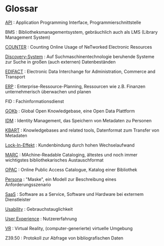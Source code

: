 # Glossar

[API](https://de.wikipedia.org/wiki/Programmierschnittstelle)
  : Application Programming Interface, Programmierschnittstelle

BMS
  : Bibliotheksmanagementsystem, gebräuchlich auch als LMS (Library Management System)

[COUNTER](https://www.projectcounter.org/)
  : Counting Online Usage of NeTworked Electronic Resources

[Discovery-System](https://de.wikipedia.org/wiki/Discovery-System)
  : Auf Suchmaschinentechnologie beruhende Systeme zur Suche in großen (auch externen) Datenbeständen

[EDIFACT](https://de.wikipedia.org/wiki/EDIFACT)
  : Electronic Data Interchange for Administration, Commerce and Transport

[ERP](https://de.wikipedia.org/wiki/Enterprise-Resource-Planning)
  : Enterprise-Ressource-Planning, Ressourcen wie z.B. Finanzen unternehmerisch überwachen und planen

FID
  : Fachinformationsdienst

[GOKb](https://gokb.org/)
  : Global Open Knowledgebase, eine Open Data Plattform

[IDM](https://en.wikipedia.org/wiki/Identity_management)
  : Identity Management, das Speichern von Metadaten zu Personen

[KBART](https://www.niso.org/standards-committees/kbart)
  : Knowledgebases and related tools, Datenformat zum Transfer von Metadaten

[Lock-In-Effekt](https://de.wikipedia.org/wiki/Lock-in-Effekt)
  : Kundenbindung durch hohen Wechselaufwand

[MARC](https://de.wikipedia.org/wiki/Machine-Readable_Cataloging)
  : MAchine-Readable Cataloging, ältestes und noch immer wichtigstes bibliothekarisches Austauschformat

[OPAC](https://de.wikipedia.org/wiki/OPAC)
  : Online Public Access Catalogue, Katalog einer Bibliothek

[Persona](https://de.wikipedia.org/wiki/Persona_(Mensch-Computer-Interaktion))
  : "Maske", ein Modell zur Beschreibung eines Anforderungsszenario

[SaaS](https://de.wikipedia.org/wiki/Software_as_a_Service)
  : Software as a Service, Software und Hardware bei externem Dienstleister

[Usability](https://de.wikipedia.org/wiki/Gebrauchstauglichkeit_(Produkt))
  : Gebrauchstauglichkeit

[User Experience](https://de.wikipedia.org/wiki/User_Experience)
  : Nutzererfahrung

[VR](https://de.wikipedia.org/wiki/Virtuelle_Realität)
  : Virtual Reality, (computer-generierte) virtuelle Umgebung

Z39.50
  : Protokoll zur Abfrage von bibliografischen Daten 
